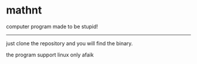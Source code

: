 # mathnt
computer program made to be stupid!

---

just clone the repository and you will find the binary.

the program support linux only afaik
